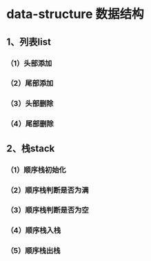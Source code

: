 # data-structure 数据结构
  
## 1、列表list  
### （1）头部添加  
### （2）尾部添加  
### （3）头部删除  
### （4）尾部删除  
## 2、栈stack  
### （1）顺序栈初始化  
### （2）顺序栈判断是否为满  
### （3）顺序栈判断是否为空  
### （4）顺序栈入栈  
### （5）顺序栈出栈  
